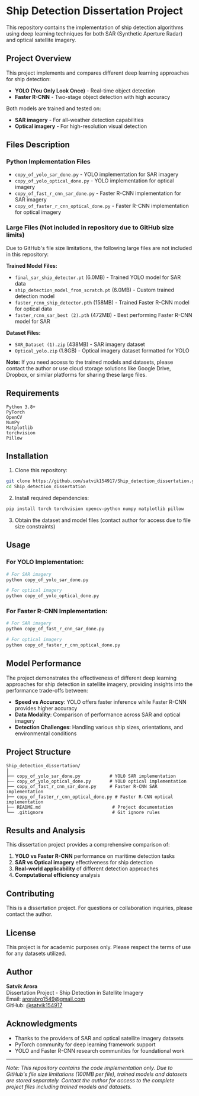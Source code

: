 # Ship Detection Dissertation Project

This repository contains the implementation of ship detection algorithms using deep learning techniques for both SAR (Synthetic Aperture Radar) and optical satellite imagery.

## Project Overview

This project implements and compares different deep learning approaches for ship detection:

- **YOLO (You Only Look Once)** - Real-time object detection
- **Faster R-CNN** - Two-stage object detection with high accuracy

Both models are trained and tested on:
- **SAR imagery** - For all-weather detection capabilities
- **Optical imagery** - For high-resolution visual detection

## Files Description

### Python Implementation Files
- `copy_of_yolo_sar_done.py` - YOLO implementation for SAR imagery
- `copy_of_yolo_optical_done.py` - YOLO implementation for optical imagery
- `copy_of_fast_r_cnn_sar_done.py` - Faster R-CNN implementation for SAR imagery
- `copy_of_faster_r_cnn_optical_done.py` - Faster R-CNN implementation for optical imagery

### Large Files (Not included in repository due to GitHub size limits)
Due to GitHub's file size limitations, the following large files are not included in this repository:

**Trained Model Files:**
- `final_sar_ship_detector.pt` (6.0MB) - Trained YOLO model for SAR data
- `ship_detection_model_from_scratch.pt` (6.0MB) - Custom trained detection model
- `faster_rcnn_ship_detector.pth` (158MB) - Trained Faster R-CNN model for optical data
- `faster_rcnn_sar_best (2).pth` (472MB) - Best performing Faster R-CNN model for SAR

**Dataset Files:**
- `SAR_Dataset (1).zip` (438MB) - SAR imagery dataset
- `Optical_yolo.zip` (1.8GB) - Optical imagery dataset formatted for YOLO

**Note:** If you need access to the trained models and datasets, please contact the author or use cloud storage solutions like Google Drive, Dropbox, or similar platforms for sharing these large files.

## Requirements

```
Python 3.8+
PyTorch
OpenCV
NumPy
Matplotlib
torchvision
Pillow
```

## Installation

1. Clone this repository:
```bash
git clone https://github.com/satvik154917/Ship_detection_dissertation.git
cd Ship_detection_dissertation
```

2. Install required dependencies:
```bash
pip install torch torchvision opencv-python numpy matplotlib pillow
```

3. Obtain the dataset and model files (contact author for access due to file size constraints)

## Usage

### For YOLO Implementation:
```bash
# For SAR imagery
python copy_of_yolo_sar_done.py

# For optical imagery
python copy_of_yolo_optical_done.py
```

### For Faster R-CNN Implementation:
```bash
# For SAR imagery
python copy_of_fast_r_cnn_sar_done.py

# For optical imagery
python copy_of_faster_r_cnn_optical_done.py
```

## Model Performance

The project demonstrates the effectiveness of different deep learning approaches for ship detection in satellite imagery, providing insights into the performance trade-offs between:

- **Speed vs Accuracy**: YOLO offers faster inference while Faster R-CNN provides higher accuracy
- **Data Modality**: Comparison of performance across SAR and optical imagery
- **Detection Challenges**: Handling various ship sizes, orientations, and environmental conditions

## Project Structure

```
Ship_detection_dissertation/
│
├── copy_of_yolo_sar_done.py           # YOLO SAR implementation
├── copy_of_yolo_optical_done.py       # YOLO optical implementation
├── copy_of_fast_r_cnn_sar_done.py     # Faster R-CNN SAR implementation
├── copy_of_faster_r_cnn_optical_done.py # Faster R-CNN optical implementation
├── README.md                           # Project documentation
└── .gitignore                          # Git ignore rules
```

## Results and Analysis

This dissertation project provides a comprehensive comparison of:
1. **YOLO vs Faster R-CNN** performance on maritime detection tasks
2. **SAR vs Optical imagery** effectiveness for ship detection
3. **Real-world applicability** of different detection approaches
4. **Computational efficiency** analysis

## Contributing

This is a dissertation project. For questions or collaboration inquiries, please contact the author.

## License

This project is for academic purposes only. Please respect the terms of use for any datasets utilized.

## Author

**Satvik Arora**  
Dissertation Project - Ship Detection in Satellite Imagery  
Email: arorabro1549@gmail.com  
GitHub: [@satvik154917](https://github.com/satvik154917)

## Acknowledgments

- Thanks to the providers of SAR and optical satellite imagery datasets
- PyTorch community for deep learning framework support
- YOLO and Faster R-CNN research communities for foundational work

---

*Note: This repository contains the code implementation only. Due to GitHub's file size limitations (100MB per file), trained models and datasets are stored separately. Contact the author for access to the complete project files including trained models and datasets.*
